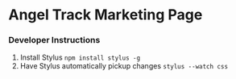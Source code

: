 # Angel Track Marketing Page

### Developer Instructions
1. Install Stylus `npm install stylus -g`
2. Have Stylus automatically pickup changes `stylus --watch css`
